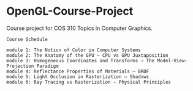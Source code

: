 # OpenGL-Course-Project
Course project for COS 310 Topics in Computer Graphics. 

    Course Schedule

    module 1: The Notion of Color in Computer Systems 
    module 2: The Anatomy of the GPU ‒ CPU vs GPU Juxtaposition 
    module 3: Homogeneous Coordinates and Transforms ‒ The Model-View-Projection Paradigm 
    module 4: Reflectance Properties of Materials ‒ BRDF 
    module 5: Light Occlusion in Rasterization ‒ Shadows
    module 6: Ray Tracing vs Rasterization ‒ Physical Principles

